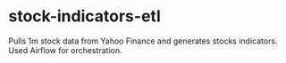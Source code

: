 # stock-indicators-etl
Pulls 1m stock data from Yahoo Finance and generates stocks indicators. Used Airflow for orchestration.
